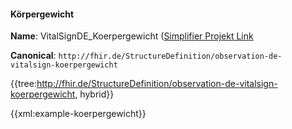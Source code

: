 #### Körpergewicht

**Name**: VitalSignDE_Koerpergewicht ([Simplifier Projekt Link](https://simplifier.net/resolve?canonical=http://fhir.de/StructureDefinition/observation-de-vitalsign-koerpergewicht&scope=de.basisprofil.r4@1.6.0)

**Canonical**: `http://fhir.de/StructureDefinition/observation-de-vitalsign-koerpergewicht`

{{tree:http://fhir.de/StructureDefinition/observation-de-vitalsign-koerpergewicht, hybrid}}

{{xml:example-koerpergewicht}}

